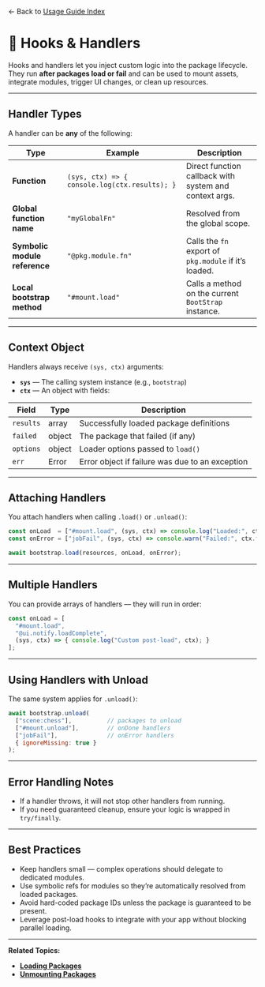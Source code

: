 ← Back to [Usage Guide Index](TOC.md)

# 🔗 Hooks & Handlers

Hooks and handlers let you inject custom logic into the package lifecycle.
They run **after packages load or fail** and can be used to mount assets, integrate modules, trigger UI changes, or clean up resources.

---

## Handler Types

A handler can be **any** of the following:

| Type                          | Example                                       | Description                                            |
| ----------------------------- | --------------------------------------------- | ------------------------------------------------------ |
| **Function**                  | `(sys, ctx) => { console.log(ctx.results); }` | Direct function callback with system and context args. |
| **Global function name**      | `"myGlobalFn"`                                | Resolved from the global scope.                        |
| **Symbolic module reference** | `"@pkg.module.fn"`                            | Calls the `fn` export of `pkg.module` if it’s loaded.  |
| **Local bootstrap method**    | `"#mount.load"`                               | Calls a method on the current `BootStrap` instance.    |

---

## Context Object

Handlers always receive `(sys, ctx)` arguments:

* **`sys`** — The calling system instance (e.g., `bootstrap`)
* **`ctx`** — An object with fields:

| Field     | Type   | Description                                     |
| --------- | ------ | ----------------------------------------------- |
| `results` | array  | Successfully loaded package definitions         |
| `failed`  | object | The package that failed (if any)                |
| `options` | object | Loader options passed to `load()`               |
| `err`     | Error  | Error object if failure was due to an exception |

---

## Attaching Handlers

You attach handlers when calling `.load()` or `.unload()`:

```js
const onLoad  = ["#mount.load", (sys, ctx) => console.log("Loaded:", ctx.results)];
const onError = ["jobFail", (sys, ctx) => console.warn("Failed:", ctx.failed)];

await bootstrap.load(resources, onLoad, onError);
```

---

## Multiple Handlers

You can provide arrays of handlers — they will run in order:

```js
const onLoad = [
  "#mount.load",
  "@ui.notify.loadComplete",
  (sys, ctx) => { console.log("Custom post-load", ctx); }
];
```

---

## Using Handlers with Unload

The same system applies for `.unload()`:

```js
await bootstrap.unload(
  ["scene:chess"],          // packages to unload
  ["#mount.unload"],        // onDone handlers
  ["jobFail"],              // onError handlers
  { ignoreMissing: true }
);
```

---

## Error Handling Notes

* If a handler throws, it will not stop other handlers from running.
* If you need guaranteed cleanup, ensure your logic is wrapped in `try/finally`.

---

## Best Practices

* Keep handlers small — complex operations should delegate to dedicated modules.
* Use symbolic refs for modules so they’re automatically resolved from loaded packages.
* Avoid hard-coded package IDs unless the package is guaranteed to be present.
* Leverage post-load hooks to integrate with your app without blocking parallel loading.

---

**Related Topics:**

* **[Loading Packages](LOADING_PACKAGES.md)**
* **[Unmounting Packages](UNMOUNTING_PACKAGES.md)**
